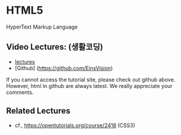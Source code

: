 # HTML5

HyperText Markup Language

## Video Lectures: (생활코딩)
* [lectures](https://opentutorials.org/course/2039)
* [Github] (https://github.com/EinsVision)


If you cannot access the tutorial site, please check out github above. However, html in github are always latest. We really appreciate your comments.

## Related Lectures 
* cf., https://opentutorials.org/course/2418 (CSS3)